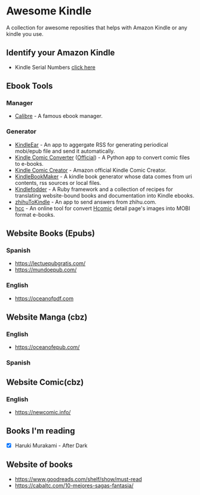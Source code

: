 # Awesome Kindle
A collection for awesome reposities that helps with Amazon Kindle or any kindle you use.

## Identify your Amazon Kindle

- Kindle Serial Numbers [click here](https://wiki.mobileread.com/wiki/Kindle_Serial_Numbers)

## Ebook Tools

### Manager

* [Calibre](https://github.com/kovidgoyal/calibre) - A famous ebook manager.

### Generator

* [KindleEar](https://github.com/cdhigh/KindleEar) - An app to aggergate RSS for generating periodical mobi/epub file and send it automatically.
* [Kindle Comic Converter](https://github.com/ciromattia/kcc) ([Official](https://kcc.iosphe.re/)) - A Python app to convert comic files to e-books.
* [Kindle Comic Creator](https://www.amazon.com/gp/feature.html?ie=UTF8&docId=1001103761) - Amazon official Kindle Comic Creator.
* [KindleBookMaker](https://github.com/barretlee/kindleBookMaker) - A kindle book generator whose data comes from uri contents, rss sources or local files.
* [Kindlefodder](https://github.com/danchoi/kindlefodder) - A Ruby framework and a collection of recipes for translating website-bound books and documentation into Kindle ebooks.
* [zhihuToKindle](https://github.com/Rockyzsu/zhihuToKindle) - An app to send answers from zhihu.com.
* [hcc](https://github.com/ystyle/hcc) - An online tool for convert [Hcomic](https://c-upp.com/) detail page's images into MOBI format e-books.

## Website Books (Epubs)

### Spanish

- https://lectuepubgratis.com/
- https://mundoepub.com/

### English

- https://oceanofpdf.com

## Website Manga (cbz)

### English

- https://oceanofepub.com/

### Spanish

## Website Comic(cbz)

### English
- https://newcomic.info/


## Books I'm reading

- [x] Haruki Murakami - After Dark


## Website of books

- https://www.goodreads.com/shelf/show/must-read
- https://cabaltc.com/10-mejores-sagas-fantasia/